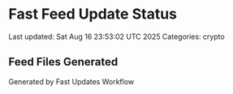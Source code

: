 # Fast Feed Update Status
Last updated: Sat Aug 16 23:53:02 UTC 2025
Categories: crypto

## Feed Files Generated

Generated by Fast Updates Workflow
